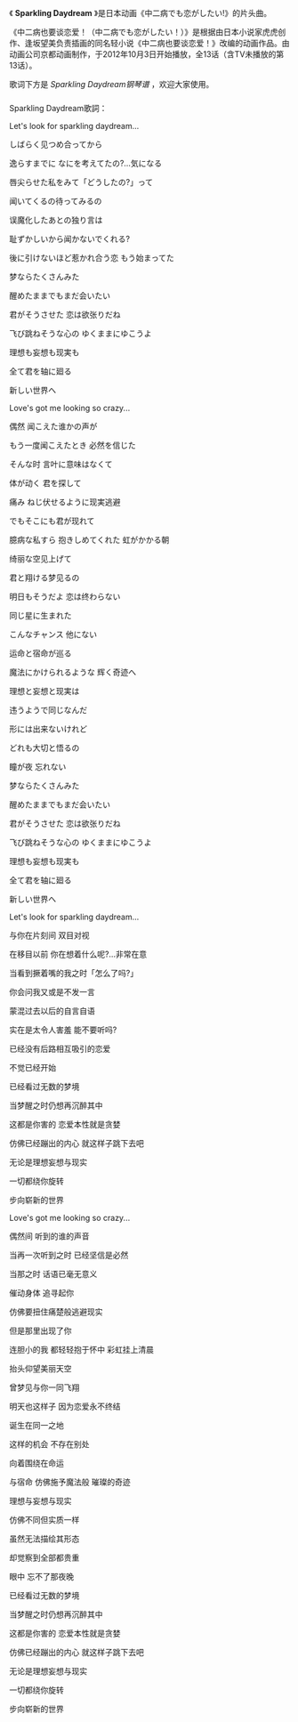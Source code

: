 

《 **Sparkling Daydream** 》是日本动画《中二病でも恋がしたい!》的片头曲。  
  
《中二病也要谈恋爱！（中二病でも恋がしたい！）》是根据由日本小说家虎虎创作、逢坂望美负责插画的同名轻小说《中二病也要谈恋爱！》改编的动画作品。由动画公司京都动画制作，于2012年10月3日开始播放，全13话（含TV未播放的第13话）。  
  
歌词下方是 _Sparkling Daydream钢琴谱_ ，欢迎大家使用。

###  
Sparkling Daydream歌詞：

  

Let's look for sparkling daydream...

しばらく见つめ合ってから

逸らすまでに なにを考えてたの?…気になる

唇尖らせた私をみて「どうしたの?」って

闻いてくるの待ってみるの

误魔化したあとの独り言は

耻ずかしいから闻かないでくれる?

後に引けないほど惹かれ合う恋 もう始まってた

梦ならたくさんみた

醒めたままでもまだ会いたい

君がそうさせた 恋は欲张りだね

飞び跳ねそうな心の ゆくままにゆこうよ

理想も妄想も现実も

全て君を轴に廻る

新しい世界へ

Love's got me looking so crazy...

偶然 闻こえた谁かの声が

もう一度闻こえたとき 必然を信じた

そんな时 言叶に意味はなくて

体が动く 君を探して

痛み ねじ伏せるように现実逃避

でもそこにも君が现れて

臆病な私すら 抱きしめてくれた 虹がかかる朝

绮丽な空见上げて

君と翔ける梦见るの

明日もそうだよ 恋は终わらない

同じ星に生まれた

こんなチャンス 他にない

运命と宿命が巡る

魔法にかけられるような 辉く奇迹へ

理想と妄想と现実は

违うようで同じなんだ

形には出来ないけれど

どれも大切と悟るの

瞳が夜 忘れない

梦ならたくさんみた

醒めたままでもまだ会いたい

君がそうさせた 恋は欲张りだね

飞び跳ねそうな心の ゆくままにゆこうよ

理想も妄想も现実も

全て君を轴に廻る

新しい世界へ  
  
  
  

Let's look for sparkling daydream...

与你在片刻间 双目对视

在移目以前 你在想着什么呢?…非常在意

当看到撅着嘴的我之时「怎么了吗?」

你会问我又或是不发一言

蒙混过去以后的自言自语

实在是太令人害羞 能不要听吗?

已经没有后路相互吸引的恋爱

不觉已经开始

已经看过无数的梦境

当梦醒之时仍想再沉醉其中

这都是你害的 恋爱本性就是贪婪

仿佛已经蹦出的内心 就这样子跳下去吧

无论是理想妄想与现实

一切都绕你旋转

步向崭新的世界

Love's got me looking so crazy...

偶然间 听到的谁的声音

当再一次听到之时 已经坚信是必然

当那之时 话语已毫无意义

催动身体 追寻起你

仿佛要扭住痛楚般逃避现实

但是那里出现了你

连胆小的我 都轻轻抱于怀中 彩虹挂上清晨

抬头仰望美丽天空

曾梦见与你一同飞翔

明天也这样子 因为恋爱永不终结

诞生在同一之地

这样的机会 不存在别处

向着围绕在命运

与宿命 仿佛施予魔法般 璀璨的奇迹

理想与妄想与现实

仿佛不同但实质一样

虽然无法描绘其形态

却觉察到全部都贵重

眼中 忘不了那夜晚

已经看过无数的梦境

当梦醒之时仍想再沉醉其中

这都是你害的 恋爱本性就是贪婪

仿佛已经蹦出的内心 就这样子跳下去吧

无论是理想妄想与现实

一切都绕你旋转

步向崭新的世界


